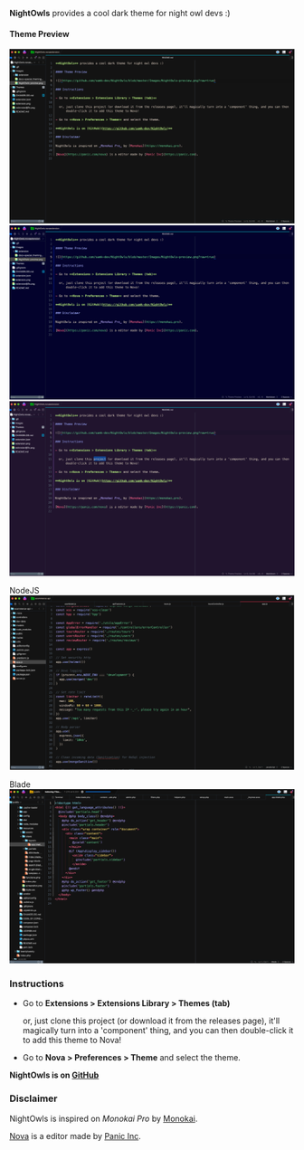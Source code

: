 **NightOwls** provides a cool dark theme for night owl devs :)

#### Theme Preview

![](https://github.com/samk-dev/NightOwls/blob/master/Images/NightOwls-preview.png?raw=true)
![](https://github.com/samk-dev/NightOwls/blob/master/Images/NightOwlsBlue-preview.png?raw=true)
![](https://github.com/samk-dev/NightOwls/blob/master/Images/NightOwlsPurple-preview.png?raw=true)

NodeJS
![](https://github.com/samk-dev/NightOwls/blob/master/Images/NightOwlsNode-preview.png?raw=true)

Blade
![](https://github.com/samk-dev/NightOwls/blob/master/Images/NightOwlsBlade-preview.png?raw=true)

### Instructions

- Go to **Extensions > Extensions Library > Themes (tab)**

  or, just clone this project (or download it from the releases page), it'll magically turn into a 'component' thing, and you can then double-click it to add this theme to Nova!

- Go to **Nova > Preferences > Theme** and select the theme.

**NightOwls is on [GitHub](https://github.com/samk-dev/NightOwls)**

### Disclaimer

NightOwls is inspired on _Monokai Pro_ by [Monokai](https://monokai.pro).

[Nova](https://panic.com/nova) is a editor made by [Panic Inc](https://panic.com).
